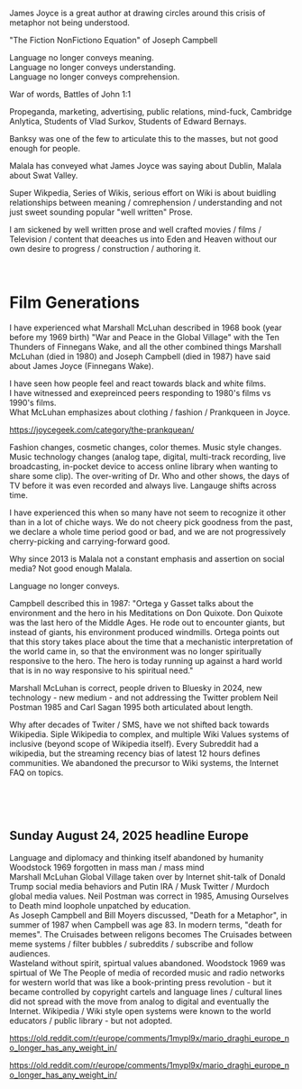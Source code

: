 James Joyce is a great author at drawing circles around this crisis of metaphor not being understood.

"The Fiction NonFictiono Equation" of Joseph Campbell    

Language no longer conveys meaning.   
Language no longer conveys understanding.    
Language no longer conveys comprehension.   

War of words, Battles of John 1:1 

Propeganda, marketing, advertising, public relations, mind-fuck, Cambridge Anlytica, Students of Vlad Surkov, Students of Edward Bernays.

Banksy was one of the few to articulate this to the masses, but not good enough for people.

Malala has conveyed what James Joyce was saying about Dublin, Malala about Swat Valley.   

Super Wikpedia, Series of Wikis, serious effort on Wiki is about buidling relationships between meaning / comrephension / understanding and not just sweet sounding popular "well written" Prose.

I am sickened by well written prose and well crafted movies / films / Television / content that deeaches us into Eden and Heaven without our own desire to progress / construction / authoring it.

&nbsp;

# Film Generations

I have experienced what Marshall McLuhan described in 1968 book (year before my 1969 birth) "War and Peace in the Global Village" with the Ten Thunders of Finnegans Wake, and all the other combined things Marshall McLuhan (died in 1980) and Joseph Campbell (died in 1987) have said about James Joyce (Finnegans Wake).

I have seen how people feel and react towards black and white films.  
I have witnessed and exepreinced peers responding to 1980's films vs 1990's films.   
What McLuhan emphasizes about clothing / fashion / Prankqueen in Joyce. 

https://joycegeek.com/category/the-prankquean/

Fashion changes, cosmetic changes, color themes. Music style changes. Music technology changes (analog tape, digital, multi-track recording, live broadcasting, in-pocket device to access online library when wanting to share some clip). The over-writing of Dr. Who and other shows, the days of TV before it was even recorded and always live. Langauge shifts across time.

I have experienced this when so many have not seem to recognize it other than in a lot of chiche ways. We do not cheery pick goodness from the past, we declare a whole time period good or bad, and we are not progressively cherry-picking and carrying-forward good.

Why since 2013 is Malala not a constant emphasis and assertion on social media? Not good enough Malala. 

Language no longer conveys.

Campbell described this in 1987: "Ortega y Gasset talks about the environment and the hero in his Meditations on Don Quixote. Don Quixote was the last hero of the Middle Ages. He rode out to encounter giants, but instead of giants, his environment produced windmills. Ortega points out that this story takes place about the time that a mechanistic interpretation of the world came in, so that the environment was no longer spiritually responsive to the hero. The hero is today running up against a hard world that is in no way responsive to his spiritual need."

Marshall McLuhan is correct, people driven to Bluesky in 2024, new technology - new medium - and not addressing the Twitter problem Neil Postman 1985 and Carl Sagan 1995 both articulated about length.

Why after decades of Twiter / SMS, have we not shifted back towards Wikipedia. Siple Wikipedia to complex, and multiple Wiki Values systems of inclusive (beyond scope of Wikipedia itself). Every Subreddit had a wikipedia, but the streaming recency bias of latest 12 hours defines communities. We abandoned the precursor to Wiki systems, the Internet FAQ on topics.


&nbsp;

&nbsp;

## Sunday August 24, 2025 headline Europe 

Language and diplomacy and thinking itself abandoned by humanity    
Woodstock 1969 forgotten in mass man / mass mind     
Marshall McLuhan Global Village taken over by Internet shit-talk of Donald Trump social media behaviors and Putin IRA / Musk Twitter / Murdoch global media values. Neil Postman was correct in 1985, Amusing Ourselves to Death mind loophole unpatched by education.    
As Joseph Campbell and Bill Moyers discussed, "Death for a Metaphor", in summer of 1987 when Campbell was age 83. In modern terms, "death for memes". The Cruisades between religons becomes The Cruisades between meme systems / filter bubbles / subreddits / subscribe and follow audiences.    
Wasteland without spirit, spirtual values abandoned. Woodstock 1969 was spirtual of We The People of media of recorded music and radio networks for western world that was like a book-printing press revolution - but it became controlled by copyright cartels and language lines / cultural lines did not spread with the move from analog to digital and eventually the Internet. Wikipedia / Wiki style open systems were known to the world educators / public library - but not adopted.   

https://old.reddit.com/r/europe/comments/1mypl9x/mario_draghi_europe_no_longer_has_any_weight_in/


https://old.reddit.com/r/europe/comments/1mypl9x/mario_draghi_europe_no_longer_has_any_weight_in/
